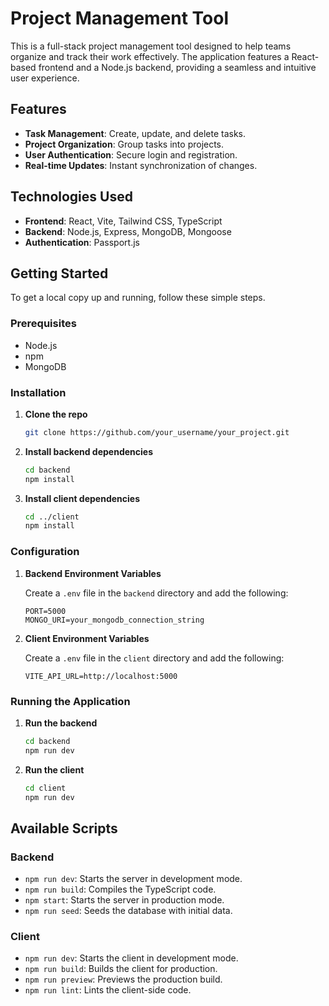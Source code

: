 # Project Management Tool

This is a full-stack project management tool designed to help teams organize and track their work effectively. The application features a React-based frontend and a Node.js backend, providing a seamless and intuitive user experience.

## Features

- **Task Management**: Create, update, and delete tasks.
- **Project Organization**: Group tasks into projects.
- **User Authentication**: Secure login and registration.
- **Real-time Updates**: Instant synchronization of changes.

## Technologies Used

- **Frontend**: React, Vite, Tailwind CSS, TypeScript
- **Backend**: Node.js, Express, MongoDB, Mongoose
- **Authentication**: Passport.js

## Getting Started

To get a local copy up and running, follow these simple steps.

### Prerequisites

- Node.js
- npm
- MongoDB

### Installation

1. **Clone the repo**
   ```sh
   git clone https://github.com/your_username/your_project.git
   ```

2. **Install backend dependencies**
   ```sh
   cd backend
   npm install
   ```

3. **Install client dependencies**
   ```sh
   cd ../client
   npm install
   ```

### Configuration

1. **Backend Environment Variables**

   Create a `.env` file in the `backend` directory and add the following:

   ```env
   PORT=5000
   MONGO_URI=your_mongodb_connection_string
   ```

2. **Client Environment Variables**

   Create a `.env` file in the `client` directory and add the following:

   ```env
   VITE_API_URL=http://localhost:5000
   ```

### Running the Application

1. **Run the backend**
   ```sh
   cd backend
   npm run dev
   ```

2. **Run the client**
   ```sh
   cd client
   npm run dev
   ```

## Available Scripts

### Backend

- `npm run dev`: Starts the server in development mode.
- `npm run build`: Compiles the TypeScript code.
- `npm start`: Starts the server in production mode.
- `npm run seed`: Seeds the database with initial data.

### Client

- `npm run dev`: Starts the client in development mode.
- `npm run build`: Builds the client for production.
- `npm run preview`: Previews the production build.
- `npm run lint`: Lints the client-side code.





